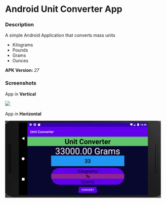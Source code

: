 # Android Unit Converter App

<h3>Description</h3>
<p> A simple Android Application that converts mass units</p>
<ul>
  <li>Kilograms</li>
  <li>Pounds</li>
  <li>Grams</li>
  <li>Ounces</li>
</ul>

<b>APK Version: </b><i>27</i>

<h3>Screenshots</h3>

<p>App in <b>Vertical</b></p>

<img src="https://github.com/warferton/Android_Unit_Converter_App/blob/master/Screenshot%202021-01-31%20at%2022.48.57.png"/>

<p>App in <b>Horizontal</b></p>

<img src="https://github.com/warferton/Android_Unit_Converter_App/blob/master/Screenshot%202021-01-31%20at%2022.40.36.png"/>
